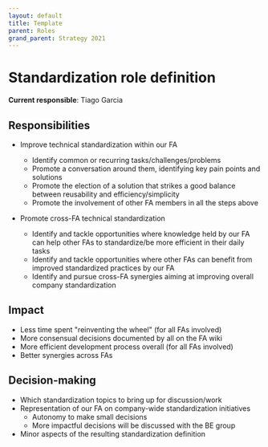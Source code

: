 ```yaml
---
layout: default
title: Template
parent: Roles
grand_parent: Strategy 2021
---
```


# Standardization role definition

**Current responsible**: Tiago Garcia

## Responsibilities

- Improve technical standardization within our FA
    
  - Identify common or recurring tasks/challenges/problems
  - Promote a conversation around them, identifying key pain points and solutions
  - Promote the election of a solution that strikes a good balance between reusability and efficiency/simplicity
  - Promote the involvement of other FA members in all the steps above

- Promote cross-FA technical standardization

  - Identify and tackle opportunities where knowledge held by our FA can help other FAs to standardize/be more efficient in their daily tasks
  - Identify and tackle opportunities where other FAs can benefit from improved standardized practices by our FA
  - Identify and pursue cross-FA synergies aiming at improving overall company standardization

## Impact

- Less time spent "reinventing the wheel" (for all FAs involved)
- More consensual decisions documented by all on the FA wiki
- More efficient development process overall (for all FAs involved)
- Better synergies across FAs

## Decision-making

- Which standardization topics to bring up for discussion/work
- Representation of our FA on company-wide standardization initiatives
  - Autonomy to make small decisions
  - More impactful decisions will be discussed with the BE group
- Minor aspects of the resulting standardization definition
